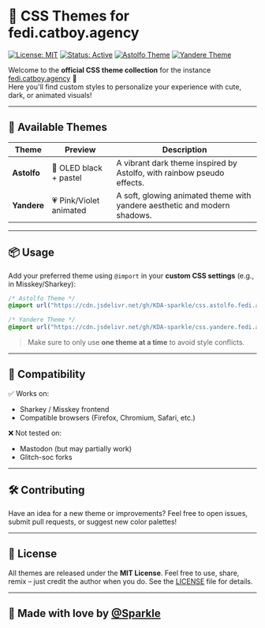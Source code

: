 # 🎀 CSS Themes for fedi.catboy.agency

[![License: MIT](https://img.shields.io/badge/License-MIT-pink.svg)](LICENSE)
[![Status: Active](https://img.shields.io/badge/status-active-ff69b4.svg)](https://fedi.catboy.agency)
[![Astolfo Theme](https://img.shields.io/badge/theme-astolfo-ffb3d4)](https://github.com/KDA-sparkle/css.astolfo.fedi.agency)
[![Yandere Theme](https://img.shields.io/badge/theme-yandere-e03a7e)](https://github.com/KDA-sparkle/css.yandere.fedi.agency)

Welcome to the **official CSS theme collection** for the instance [fedi.catboy.agency](https://fedi.catboy.agency) 🌸  
Here you'll find custom styles to personalize your experience with cute, dark, or animated visuals!

---

## 🎨 Available Themes

| Theme    | Preview | Description |
|----------|---------|-------------|
| **Astolfo** | 🖤 OLED black + pastel | A vibrant dark theme inspired by Astolfo, with rainbow pseudo effects. |
| **Yandere** | 💗 Pink/Violet animated | A soft, glowing animated theme with yandere aesthetic and modern shadows. |

---

## 📦 Usage

Add your preferred theme using `@import` in your **custom CSS settings** (e.g., in Misskey/Sharkey):

```css
/* Astolfo Theme */
@import url("https://cdn.jsdelivr.net/gh/KDA-sparkle/css.astolfo.fedi.agency/astolfo.css");

/* Yandere Theme */
@import url("https://cdn.jsdelivr.net/gh/KDA-sparkle/css.yandere.fedi.agency/yandere.css");
```

> Make sure to only use **one theme at a time** to avoid style conflicts.

---

## 🧪 Compatibility

✅ Works on:

* Sharkey / Misskey frontend
* Compatible browsers (Firefox, Chromium, Safari, etc.)

❌ Not tested on:

* Mastodon (but may partially work)
* Glitch-soc forks

---

## 🛠️ Contributing

Have an idea for a new theme or improvements?
Feel free to open issues, submit pull requests, or suggest new color palettes!

---

## 📄 License

All themes are released under the **MIT License**.
Feel free to use, share, remix – just credit the author when you do.
See the [LICENSE](LICENSE) file for details.

---

## 💖 Made with love by [@Sparkle](https://github.com/KDA-sparkle)
